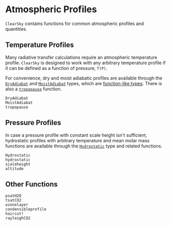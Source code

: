 # Atmospheric Profiles

`ClearSky` contains functions for common atmospheric profiles and quantities.

## Temperature Profiles

Many radiative transfer calculations require an atmospheric temperature profile. `ClearSky` is designed to work with any arbitrary temperature profile if it can be defined as a function of pressure, `T(P)`.

For convenience, dry and moist adiabatic profiles are available through the [`DryAdiabat`](@ref) and [`MoistAdiabat`](@ref) types, which are [function-like types](https://docs.julialang.org/en/v1/manual/methods/#Function-like-objects). There is also a [`tropopause`](@ref) function.

```@docs
DryAdiabat
MoistAdiabat
tropopause
```

## Pressure Profiles

In case a pressure profile with constant scale height isn't sufficient, hydrostatic profiles with arbitrary temperature and mean molar mass functions are available through the [`Hydrostatic`](@ref) type and related functions.

```@docs
Hydrostatic
hydrostatic
scaleheight
altitude
```

## Other Functions

```@docs
psatH2O
tsatCO2
ozonelayer
condensibleprofile
haircut!
rayleighCO2
```
